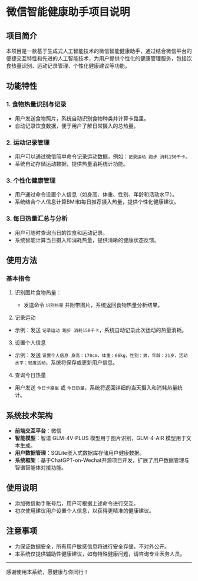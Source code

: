 # 微信智能健康助手项目说明

## 项目简介
本项目是一款基于生成式人工智能技术的微信智能健康助手，通过结合微信平台的便捷交互特性和先进的人工智能技术，为用户提供个性化的健康管理服务，包括饮食热量识别、运动记录管理、个性化健康建议等功能。

## 功能特性

### 1. 食物热量识别与记录
- 用户发送食物照片，系统自动识别食物种类并计算卡路里。
- 自动记录饮食数据，便于用户了解日常摄入的总热量。

### 2. 运动记录管理
- 用户可以通过微信简单命令记录运动数据，例如：`记录运动 跑步 消耗150千卡`。
- 系统自动存储运动数据，提供热量消耗统计功能。

### 3. 个性化健康管理
- 用户通过命令设置个人信息（如身高、体重、性别、年龄和活动水平）。
- 系统结合个人信息计算BMI和每日推荐摄入热量，提供个性化健康建议。

### 3. 每日热量汇总与分析
- 用户可随时查询当日的饮食和运动记录。
- 系统智能计算当日摄入和消耗热量，提供清晰的健康状态反馈。

## 使用方法

### 基本指令
1. 识别图片食物热量：
   - 发送命令 `识别热量` 并附带图片，系统返回食物热量分析结果。

2. 记录运动
- 示例：发送 `记录运动 跑步 消耗150千卡`，系统自动记录此次运动的热量消耗。

3. 设置个人信息
- 示例：发送 `设置个人信息 身高：170cm，体重：66kg，性别：男，年龄：21岁，活动水平：轻度活动`，系统将保存或更新用户信息。

4. 查询今日热量
- 用户发送 `今日卡路里` 或 `今日热量`，系统将返回详细的当天摄入和消耗热量统计。

## 系统技术架构
- **前端交互平台**：微信
- **智能模型**：智谱 GLM-4V-PLUS 模型用于图片识别，GLM-4-AIR 模型用于文本生成。
- **用户数据管理**：SQLite嵌入式数据库存储用户健康数据。
- **系统框架**：基于ChatGPT-on-Wechat开源项目开发，扩展了用户数据管理与智谱智能体对接功能。

## 使用说明
- 添加微信助手账号后，用户可根据上述命令进行交互。
- 初次使用建议用户设置个人信息，以获得更精准的健康建议。

## 注意事项
- 为保证数据安全，所有用户敏感信息将进行安全存储，不对外公开。
- 本系统仅提供辅助性健康建议，如有特殊健康问题，请咨询专业医务人员。

---

感谢使用本系统，愿健康与你同行！